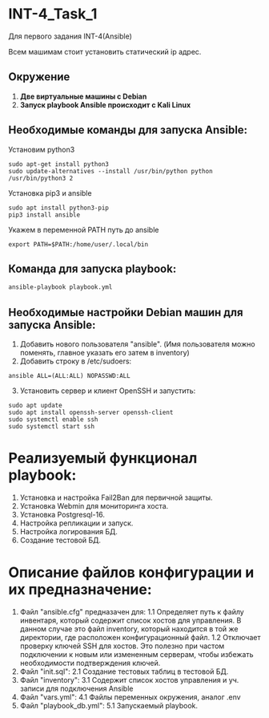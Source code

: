 # INT-4_Task_1
Для первого задания INT-4(Ansible)

Всем машимам стоит установить статический ip адрес. 

## Окружение

1. **Две виртуальные машины с Debian**
2. **Запуск playbook Ansible происходит с Kali Linux**


## Необходимые команды для запуска Ansible:


Установим python3

```
sudo apt-get install python3
sudo update-alternatives --install /usr/bin/python python /usr/bin/python3 2
```

Установка pip3 и ansible

```
sudo apt install python3-pip
pip3 install ansible
```

Укажем в переменной PATH путь до ansible
```
export PATH=$PATH:/home/user/.local/bin
```


## Команда для запуска playbook:

```bash
ansible-playbook playbook.yml
```

## Необходимые настройки Debian машин для запуска Ansible:

1. Добавить нового пользователя "ansible". (Имя пользователя можно поменять, главное указать его затем в inventory)
2. Добавить строку в /etc/sudoers:

```
ansible ALL=(ALL:ALL) NOPASSWD:ALL
```
3. Установить сервер и клиент OpenSSH и запустить:

```
sudo apt update
sudo apt install openssh-server openssh-client
sudo systemctl enable ssh
sudo systemctl start ssh
```

# Реализуемый функционал playbook:

1. Установка и настройка Fail2Ban для первичной защиты.
2. Установка Webmin для мониторинга хоста.
3. Установка Postgresql-16.
4. Настройка репликации и запуск.
5. Настройка логирования БД.
6. Создание тестовой БД.

# Описание файлов конфигурации и их предназначение:

1. Файл "ansible.cfg" предназачен для:
   1.1 Определяет путь к файлу инвентаря, который содержит список хостов для управления. В данном случае это файл inventory, который находится в той же директории, где расположен конфигурационный файл.
   1.2 Отключает проверку ключей SSH для хостов. Это полезно при частом подключении к новым или измененным серверам, чтобы избежать необходимости подтверждения ключей.
2. Файл "init.sql":
   2.1 Создание тестовых таблиц в тестовой БД.
3. Файл "inventory":
   3.1 Содержит список хостов управления и уч. записи для подключения Ansible
4. Файл "vars.yml":
   4.1 Файлы переменных окружения, аналог .env
5. Файл "playbook_db.yml":
   5.1 Запускаемый playbook.
